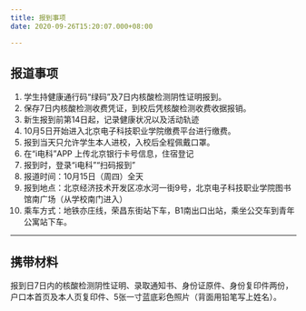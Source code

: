 ```yaml
---
title: 报到事项
date: 2020-09-26T15:20:07.000+08:00

---
```

## 报道事项  

1. 学生持健康通行码“绿码”及7日内核酸检测阴性证明报到。
2. 保存7日内核酸检测收费凭证，到校后凭核酸检测收费收据报销。
3. 新生报到前第14日起，记录健康状况以及活动轨迹
4. 10月5日开始进入北京电子科技职业学院缴费平台进行缴费。
5. 报到当天只允许学生本人进校，入校后全程佩戴口罩。
6. 在“i电科”APP 上传北京银行卡号信息，住宿登记
7. 报到时，登录“i电科”“扫码报到”
8. 报道时间：10月15日（周四）全天
9. 报到地点：北京经济技术开发区凉水河一街9号，北京电子科技职业学院图书馆南广场（从学校南门进入）
10. 乘车方式：地铁亦庄线，荣昌东街站下车，B1南出口出站，乘坐公交车到青年公寓站下车。

---

## 携带材料  

报到日7日内的核酸检测阴性证明、录取通知书、身份证原件、身份复印件两份，户口本首页及本人页复印件、5张一寸蓝底彩色照片（背面用铅笔写上姓名）。  
  